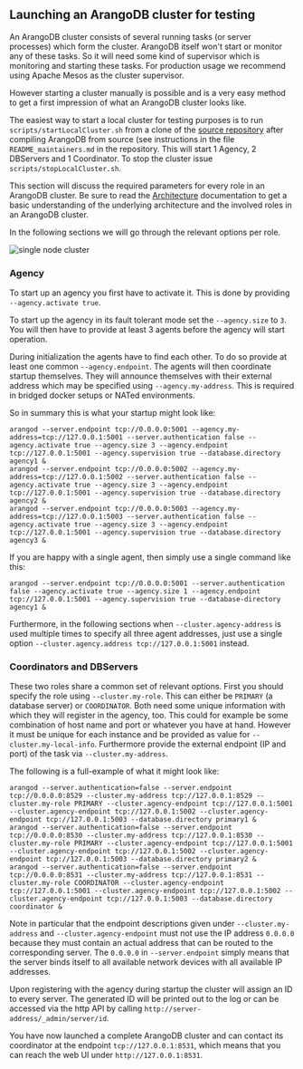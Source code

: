 Launching an ArangoDB cluster for testing
-----------------------------------------

An ArangoDB cluster consists of several running tasks (or server processes) which form the cluster. ArangoDB itself won't start or monitor any of these tasks. So it will need some kind of supervisor which is monitoring and starting these tasks. For production usage we recommend using Apache Mesos as the cluster supervisor.

However starting a cluster manually is possible and is a very easy method to get a first impression of what an ArangoDB cluster looks like.

The easiest way to start a local cluster for testing purposes is to run `scripts/startLocalCluster.sh` from a clone of the [source repository](https://github.com/ArangoDB/ArangoDB) after compiling ArangoDB from source (see instructions in the file `README_maintainers.md` in the repository. This will start 1 Agency, 2 DBServers and 1 Coordinator. To stop the cluster issue `scripts/stopLocalCluster.sh`.

This section will discuss the required parameters for every role in an ArangoDB cluster. Be sure to read the [Architecture](../Scalability/Architecture.md) documentation to get a basic understanding of the underlying architecture and the involved roles in an ArangoDB cluster.

In the following sections we will go through the relevant options per role.

![single node cluster](simple_cluster.png)

### Agency

To start up an agency you first have to activate it. This is done by providing `--agency.activate true`.

To start up the agency in its fault tolerant mode set the `--agency.size` to `3`. You will then have to provide at least 3 agents before the agency will start operation.

During initialization the agents have to find each other. To do so provide at least one common `--agency.endpoint`. The agents will then coordinate startup themselves. They will announce themselves with their external address which may be specified using `--agency.my-address`. This is required in bridged docker setups or NATed environments.

So in summary this is what your startup might look like:

```
arangod --server.endpoint tcp://0.0.0.0:5001 --agency.my-address=tcp://127.0.0.1:5001 --server.authentication false --agency.activate true --agency.size 3 --agency.endpoint tcp://127.0.0.1:5001 --agency.supervision true --database.directory agency1 &
arangod --server.endpoint tcp://0.0.0.0:5002 --agency.my-address=tcp://127.0.0.1:5002 --server.authentication false --agency.activate true --agency.size 3 --agency.endpoint tcp://127.0.0.1:5001 --agency.supervision true --database.directory agency2 &
arangod --server.endpoint tcp://0.0.0.0:5003 --agency.my-address=tcp://127.0.0.1:5003 --server.authentication false --agency.activate true --agency.size 3 --agency.endpoint tcp://127.0.0.1:5001 --agency.supervision true --database.directory agency3 &
```

If you are happy with a single agent, then simply use a single command like this:
```
arangod --server.endpoint tcp://0.0.0.0:5001 --server.authentication false --agency.activate true --agency.size 1 --agency.endpoint tcp://127.0.0.1:5001 --agency.supervision true --database-directory agency1 &
```

Furthermore, in the following sections when `--cluster.agency-address` is used multiple times to specify all three agent addresses, just use a single option ```--cluster.agency.address tcp://127.0.0.1:5001``` instead.


### Coordinators and DBServers

These two roles share a common set of relevant options. First you should specify the role using `--cluster.my-role`. This can either be `PRIMARY` (a database server) or `COORDINATOR`. Both need some unique information with which they will register in the agency, too. This could for example be some combination of host name and port or whatever you have at hand. However it must be unique for each instance and be provided as value for `--cluster.my-local-info`. Furthermore provide the external endpoint (IP and port) of the task via `--cluster.my-address`.

The following is a full-example of what it might look like:

```
arangod --server.authentication=false --server.endpoint tcp://0.0.0.0:8529 --cluster.my-address tcp://127.0.0.1:8529 --cluster.my-role PRIMARY --cluster.agency-endpoint tcp://127.0.0.1:5001 --cluster.agency-endpoint tcp://127.0.0.1:5002 --cluster.agency-endpoint tcp://127.0.0.1:5003 --database.directory primary1 &
arangod --server.authentication=false --server.endpoint tcp://0.0.0.0:8530 --cluster.my-address tcp://127.0.0.1:8530 --cluster.my-role PRIMARY --cluster.agency-endpoint tcp://127.0.0.1:5001 --cluster.agency-endpoint tcp://127.0.0.1:5002 --cluster.agency-endpoint tcp://127.0.0.1:5003 --database.directory primary2 &
arangod --server.authentication=false --server.endpoint tcp://0.0.0.0:8531 --cluster.my-address tcp://127.0.0.1:8531 --cluster.my-role COORDINATOR --cluster.agency-endpoint tcp://127.0.0.1:5001 --cluster.agency-endpoint tcp://127.0.0.1:5002 --cluster.agency-endpoint tcp://127.0.0.1:5003 --database.directory coordinator &
```

Note in particular that the endpoint descriptions given under `--cluster.my-address` and `--cluster.agency-endpoint` must not use the IP address `0.0.0.0` because they must contain an actual address that can be routed to the corresponding server. The `0.0.0.0` in `--server.endpoint` simply means that the server binds itself to all available network devices with all available IP addresses.

Upon registering with the agency during startup the cluster will assign an ID to every server. The generated ID will be printed out to the log or can be accessed via the http API by calling `http://server-address/_admin/server/id`.

You have now launched a complete ArangoDB cluster and can contact its coordinator at the endpoint `tcp://127.0.0.1:8531`, which means that you can reach the web UI under `http://127.0.0.1:8531`.
